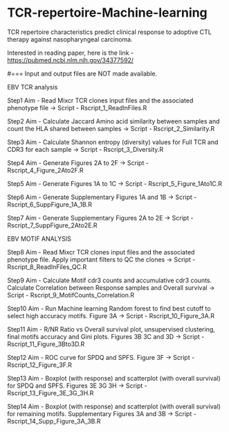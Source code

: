 # TCR-repertoire-Machine-learning
TCR repertoire characteristics predict clinical response to adoptive CTL therapy against nasopharyngeal carcinoma.

Interested in reading paper, here is the link - https://pubmed.ncbi.nlm.nih.gov/34377592/

#=== Input and output files are NOT made available.

EBV TCR analysis

Step1
	Aim - Read Mixcr TCR clones input files and the associated phenotype file -> 
	Script - Rscript_1_ReadInFiles.R
	
Step2
	Aim - Calculate Jaccard Amino acid similarity between samples and count the HLA shared between samples -> 
	Script - Rscript_2_Similarity.R

Step3
	Aim - Calculate Shannon entropy (diversity) values for Full TCR and CDR3 for each sample -> 
	Script - Rscript_3_Diversity.R
	
Step4
	Aim - Generate Figures 2A to 2F -> 
	Script - Rscript_4_Figure_2Ato2F.R
 
Step5
	Aim - Generate Figures 1A to 1C -> 
	Script - Rscript_5_Figure_1Ato1C.R
 
Step6
	Aim - Generate Supplementary Figures 1A and 1B -> 
	Script - Rscript_6_SuppFigure_1A_1B.R

Step7
	Aim - Generate Supplementary Figures 2A to 2E -> 
	Script - Rscript_7_SuppFigure_2Ato2E.R

EBV MOTIF ANALYSIS


Step8
	Aim - Read Mixcr TCR clones input files and the associated phenotype file. Apply important filters to QC the clones -> 
	Script - Rscript_8_ReadInFiles_QC.R

Step9
	Aim - Calculate Motif cdr3 counts and accumulative cdr3 counts. Calculate Correlation between Response samples and Overall survival -> 
	Script - Rscript_9_MotifCounts_Correlation.R

Step10
	Aim - Run Machine learning Random forest to find best cutoff to select high accuracy motifs. Figure 3A -> 
	Script - Rscript_10_Figure_3A.R

Step11
	Aim - R/NR Ratio vs Overall survival plot, unsupervised clustering, final motifs accuracy and Gini plots. Figures 3B 3C and 3D -> 
	Script - Rscript_11_Figure_3Bto3D.R

Step12
	Aim - ROC curve for SPDQ and SPFS. Figure 3F -> 
	Script - Rscript_12_Figure_3F.R

Step13
	Aim - Boxplot (with response) and scatterplot (with overall survival) for SPDQ and SPFS. Figures 3E 3G 3H -> 
	Script - Rscript_13_Figure_3E_3G_3H.R

Step14
	Aim - Boxplot (with response) and scatterplot (with overall survival) for remaining motifs. Supplementary Figures 3A and 3B -> 
	Script - Rscript_14_Supp_Figure_3A_3B.R
	 
